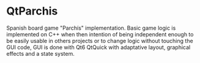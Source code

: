# QtParchis

Spanish board game "Parchís" implementation. Basic game logic is implemented on C++ when then intention of being independent enough to be easily usable in others projects or to change logic without touching the GUI code, GUI is done with Qt6 QtQuick with adaptative layout, graphical effects and a state system.

